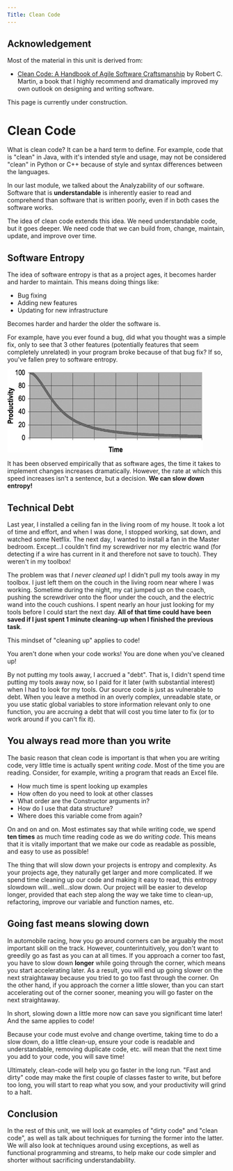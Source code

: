 ```yaml
---
Title: Clean Code
---
```


## Acknowledgement

Most of the material in this unit is derived from: 

* [Clean Code: A Handbook of Agile Software Craftsmanship](https://www.amazon.com/Clean-Code-Handbook-Software-Craftsmanship/dp/B08X8ZXT15/) by Robert C. Martin, a book that I highly recommend and dramatically improved my own outlook on designing and writing software.

This page is currently under construction.

# Clean Code

What is clean code? It can be a hard term to define. For example, code that is "clean" in Java, with it's intended style and usage, may not be considered "clean" in Python or C++ because of style and syntax differences between the languages.

In our last module, we talked about the Analyzability of our software. Software that is **understandable** is inherently easier to read and comprehend than software that is written poorly, even if in both cases the software works.

The idea of clean code extends this idea. We need understandable code, but it goes deeper. We need code that we can build from, change, maintain, update, and improve over time.

## Software Entropy

The idea of software entropy is that as a project ages, it becomes harder and harder to maintain. This means doing things like:

* Bug fixing
* Adding new features
* Updating for new infrastructure

Becomes harder and harder the older the software is.

For example, have you ever found a bug, did what you thought was a simple fix, only to see that 3 other features (potentially features that seem completely unrelated) in your program broke because of that bug fix? If so, you've fallen prey to software entropy. 

![img.png](../images/clean_code/productivity_decline.png)

It has been observed empirically that as software ages, the time it takes to implement changes increases dramatically. However, the rate at which this speed increases isn't a sentence, but a decision. **We can slow down entropy!**

## Technical Debt

Last year, I installed a ceiling fan in the living room of my house. It took a lot of time and effort, and when I was done, I stopped working, sat down, and watched some Netflix. The next day, I wanted to install a fan in the Master bedroom. Except...I couldn't find my screwdriver nor my electric wand (for detecting if a wire has current in it and therefore not save to touch). They weren't in my toolbox!

The problem was that *I never cleaned up*! I didn't pull my tools away in my toolbox. I just left them on the couch in the living room near where I was working. Sometime during the night, my cat jumped up on the coach, pushing the screwdriver onto the floor under the couch, and the electric wand into the couch cushions. I spent nearly an hour just looking for my tools before I could start the next day. **All of that time could have been saved if I just spent 1 minute cleaning-up when I finished the previous task**.

This mindset of "cleaning up" applies to code! 

You aren't done when your code works! You are done when you've cleaned up!

By not putting my tools away, I accrued a "debt". That is, I didn't spend time putting my tools away now, so I paid for it later (with substantial interest) when I had to look for my tools. Our source code is just as vulnerable to debt. When you leave a method in an overly complex, unreadable state, or you use static global variables to store information relevant only to one function, you are accruing a debt that will cost you time later to fix (or to work around if you can't fix it).

## You always read more than you write

The basic reason that clean code is important is that when you are writing code, very little time is actually spent *writing code*. Most of the time you are reading. Consider, for example, writing a program that reads an Excel file.

* How much time is spent looking up examples
* How often do you need to look at other classes
* What order are the Constructor arguments in?
* How do I use that data structure?
* Where does this variable come from again?

On and on and on. Most estimates say that while writing code, we spend **ten times** as much time reading code as we do *writing code*. This means that it is vitally important that we make our code as readable as possible, and easy to use as possible!

The thing that will slow down your projects is entropy and complexity. As your projects age, they naturally get larger and more complicated. If we spend time cleaning up our code and making it easy to read, this entropy slowdown will...well...slow down. Our project will be easier to develop longer, provided that each step along the way we take time to clean-up, refactoring, improve our variable and function names, etc.

## Going fast means slowing down

In automobile racing, how you go around corners can be arguably the most important skill on the track. However, counterintuitively, you don't want to greedily go as fast as you can at all times. If you approach a corner too fast, you have to slow down **longer** while going through the corner, which means you start accelerating later. As a result, you will end up going slower on the next straightaway because you tried to go too fast through the corner. On the other hand, if you approach the corner a little slower, than you can start accelerating out of the corner sooner, meaning you will go faster on the next straightaway.

In short, slowing down a little more now can save you significant time later! And the same applies to code!

Because your code must evolve and change overtime, taking time to do a slow down, do a little clean-up, ensure your code is readable and understandable, removing duplicate code, etc. will mean that the next time you add to your code, you will save time!

Ultimately, clean-code will help you go faster in the long run. "Fast and dirty" code may make the first couple of classes faster to write, but before too long, you will start to reap what you sow, and your productivity will grind to a halt.

## Conclusion

In the rest of this unit, we will look at examples of "dirty code" and "clean code", as well as talk about techniques for turning the former into the latter. We will also look at techniques around using exceptions, as well as functional programming and streams, to help make our code simpler and shorter without sacrificing understandability.